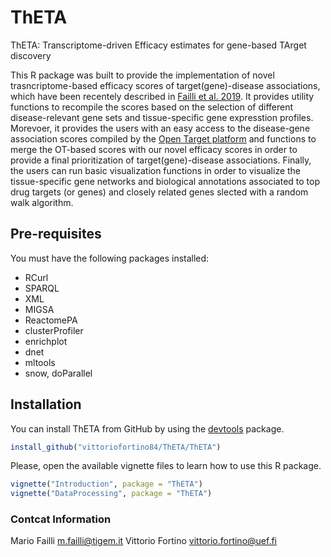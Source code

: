 # ThETA
ThETA: Transcriptome-driven Efficacy estimates for gene-based TArget discovery

This R package was built to provide the implementation of novel trasncriptome-based efficacy scores of target(gene)-disease associations, which have been recentely described in [Failli et al. 2019](https://www.nature.com/articles/s41598-019-46293-7). It provides utility functions to recompile the scores based on the selection of different disease-relevant gene sets and tissue-specific gene expresstion profiles. Morevoer, it provides the users with an easy access to the disease-gene association scores compiled by the [Open Target platform](https://www.targetvalidation.org/) and functions to merge the OT-based scores with our novel efficacy scores in order to provide a final prioritization of target(gene)-disease associations. Finally, the users can run basic visualization functions in order to visualize the tissue-specific gene networks and biological annotations associated to top drug targets (or genes) and closely related genes slected with a random walk algorithm. 

## Pre-requisites

You must have the following packages installed:
* RCurl
* SPARQL
* XML
* MIGSA
* ReactomePA
* clusterProfiler
* enrichplot
* dnet
* mltools
* snow, doParallel

## Installation

You can install ThETA from GitHub by using the [devtools](https://cran.r-project.org/web/packages/devtools/index.html) package. 

```r
install_github("vittoriofortino84/ThETA/ThETA")
```

Please, open the available vignette files to learn how to use this R package.

```r
vignette("Introduction", package = "ThETA")
vignette("DataProcessing", package = "ThETA")
```

### Contcat Information
Mario Failli <m.failli@tigem.it>
Vittorio Fortino <vittorio.fortino@uef.fi>

